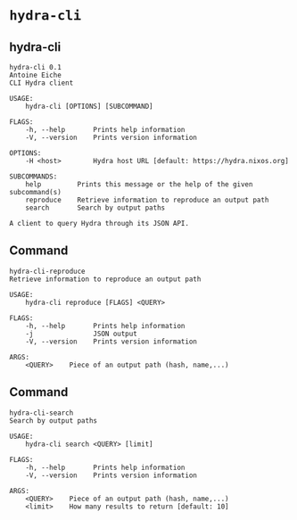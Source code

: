 # `hydra-cli`

## hydra-cli

    hydra-cli 0.1
    Antoine Eiche
    CLI Hydra client
    
    USAGE:
        hydra-cli [OPTIONS] [SUBCOMMAND]
    
    FLAGS:
        -h, --help       Prints help information
        -V, --version    Prints version information
    
    OPTIONS:
        -H <host>        Hydra host URL [default: https://hydra.nixos.org]
    
    SUBCOMMANDS:
        help         Prints this message or the help of the given subcommand(s)
        reproduce    Retrieve information to reproduce an output path
        search       Search by output paths
    
    A client to query Hydra through its JSON API.

## Command 

    hydra-cli-reproduce 
    Retrieve information to reproduce an output path
    
    USAGE:
        hydra-cli reproduce [FLAGS] <QUERY>
    
    FLAGS:
        -h, --help       Prints help information
        -j               JSON output
        -V, --version    Prints version information
    
    ARGS:
        <QUERY>    Piece of an output path (hash, name,...)

## Command 

    hydra-cli-search 
    Search by output paths
    
    USAGE:
        hydra-cli search <QUERY> [limit]
    
    FLAGS:
        -h, --help       Prints help information
        -V, --version    Prints version information
    
    ARGS:
        <QUERY>    Piece of an output path (hash, name,...)
        <limit>    How many results to return [default: 10]

